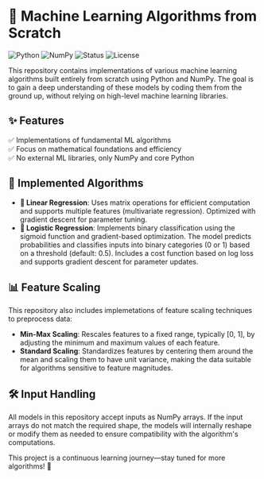 # 🚀 Machine Learning Algorithms from Scratch

![Python](https://img.shields.io/badge/language-Python-blue.svg)
![NumPy](https://img.shields.io/badge/dependencies-NumPy-yellow.svg)
![Status](https://img.shields.io/badge/status-in%20progress-lightgrey.svg)
![License](https://img.shields.io/badge/license-MIT-green.svg)

This repository contains implementations of various machine learning algorithms built entirely from scratch using Python and NumPy. The goal is to gain a deep understanding of these models by coding them from the ground up, without relying on high-level machine learning libraries.

## ✨ Features
✅ Implementations of fundamental ML algorithms  
✅ Focus on mathematical foundations and efficiency  
✅ No external ML libraries, only NumPy and core Python  

## 📌 Implemented Algorithms
- **🔢 Linear Regression**: Uses matrix operations for efficient computation and supports multiple features (multivariate regression). Optimized with gradient descent for parameter tuning.
- **🧠 Logistic Regression**: Implements binary classification using the sigmoid function and gradient-based optimization. The model predicts probabilities and classifies inputs into binary categories (0 or 1) based on a threshold (default: 0.5). Includes a cost function based on log loss and supports gradient descent for parameter updates.

## 📊 Feature Scaling
This repository also includes implemetations of feature scaling techniques to preprocess data:
- **Min-Max Scaling**: Rescales features to a fixed range, typically [0, 1], by adjusting the minimum and maximum values of each feature.
- **Standard Scaling**: Standardizes features by centering them around the mean and scaling them to have unit variance, making the data suitable for algorithms sensitive to feature magnitudes.

## 🛠️ Input Handling
All models in this repository accept inputs as NumPy arrays. If the input arrays do not match the required shape, the models will internally reshape or modify them as needed to ensure compatibility with the algorithm's computations.

This project is a continuous learning journey—stay tuned for more algorithms! 🚀

